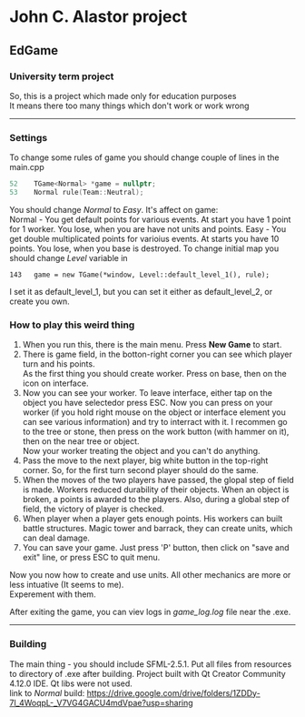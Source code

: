 # John C. Alastor project  
## EdGame
### University term project
So, this is a project which made only for education purposes  
It means there too many things which don't work or work wrong

---

### Settings
To change some rules of game you should change couple of lines in the main.cpp  

```C++
52    TGame<Normal> *game = nullptr;
53    Normal rule(Team::Neutral);
```
You should change *Normal* to *Easy*. It's affect on game:  
Normal - You get default points for various events. At start you have 1 point for 1 worker. You lose, when you are have not units and points.
Easy - You get double multiplicated points for varioius events. At starts you have 10 points. You lose, when you base is destroyed.
To change initial map you should change *Level* variable in
```
143   game = new TGame(*window, Level::default_level_1(), rule);
```
I set it as default_level_1, but you can set it either as default_level_2, or create you own.  

### How to play this weird thing
1. When you run this, there is the main menu. Press **New Game** to start.  
2. There is game field, in the botton-right corner you can see which player turn and his points.  
As the first thing you should create worker. Press on base, then on the icon on interface.  
3. Now you can see your worker. To leave interface, either tap on the object you have selectedor press ESC.
Now you can press on your worker (if you hold right mouse on the object or interface element
you can see various information) and try to interract with it. I recommen go to the tree or stone,
then press on the work button (with hammer on it), then on the near tree or object.  
Now your worker treating the object and you can't do anything.  
4. Pass the move to the next player, big white button in the top-right corner.
So, for the first turn second player should do the same.
5. When the moves of the two players have passed, the glopal step of field is made.
Workers reduced durability of their objects. When an object is broken, a points is awarded to the players.
Also, during a global step of field, the victory of player is checked.
6. When player when a player gets enough points. His workers can built battle structures.
Magic tower and barrack, they can create units, which can deal damage.  
7. You can save your game. Just press 'P' button, then click on "save and exit" line, or press ESC to quit menu.  
  
Now you now how to create and use units. All other mechanics are more or less intuative (It seems to me).  
Experement with them.  

After exiting the game, you can viev logs in *game_log.log* file near the .exe.  

---
### Building
The main thing - you should include SFML-2.5.1.
Put all files from resources to directory of .exe after building.
Project built with Qt Creator Community 4.12.0 IDE. Qt libs were not used.  
link to *Normal* build: https://drive.google.com/drive/folders/1ZDDy-7l_4WoqpL-_V7VG4GACU4mdVpae?usp=sharing  



